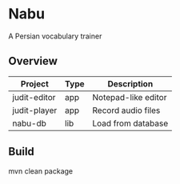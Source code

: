 # Nabu
A Persian vocabulary trainer

## Overview
| Project       | Type  | Description         |
| ------------- | ----- | ------------------- |
| judit-editor  | app   | Notepad-like editor |
| judit-player  | app   | Record audio files  |
| nabu-db       | lib   | Load from database  |

## Build
mvn clean package
